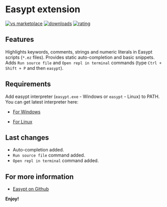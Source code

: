 # Easypt extension

[![vs marketplace](https://img.shields.io/vscode-marketplace/v/Antollo.easypt.svg?label=vs%20marketplace)](https://marketplace.visualstudio.com/items?itemName=Antollo.easypt)
[![downloads](https://img.shields.io/vscode-marketplace/d/Antollo.easypt.svg)](https://marketplace.visualstudio.com/items?itemName=Antollo.easypt)
[![rating](https://img.shields.io/vscode-marketplace/r/Antollo.easypt.svg)](https://marketplace.visualstudio.com/items?itemName=Antollo.easypt)

## Features

Highlights keywords, comments, strings and numeric literals in Easypt scripts (`*.ez` files). Provides static auto-completion and basic snippets. Adds `Run source file` and `Open repl in terminal` commands (type `Ctrl + Shift + P` and then `easypt`). 

## Requirements

Add easypt interpreter (`easypt.exe` - Windows or `easypt` - Linux) to PATH. You can get latest interpreter here:

- [For Windows](https://ci.appveyor.com/api/projects/antollo/Easypt2/artifacts/packages%2FEasypt-0.0.1-win32.exe?branch=master&job=Image%3A%20Visual%20Studio%202019)

- [For Linux](https://ci.appveyor.com/api/projects/antollo/Easypt2/artifacts/packages%2FEasypt-0.0.1-Linux.sh?branch=master&job=Image%3A%20Ubuntu)



## Last changes

- Auto-completion added.
- `Run source file` command added.
- `Open repl in terminal` command added.

## For more information

* [Easypt on Github](https://github.com/Antollo/Easypt2)

**Enjoy!**
